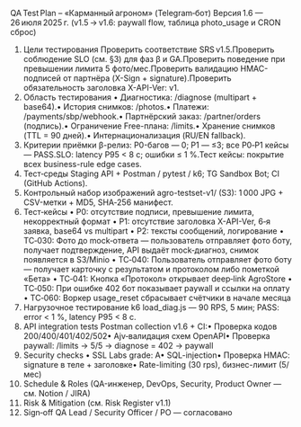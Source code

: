 QA Test Plan – «Карманный агроном» (Telegram‑бот)
Версия 1.6 — 26 июля 2025 г.
(v1.5 → v1.6: paywall flow, таблица photo_usage и CRON сброс)
1. Цели тестирования
Проверить соответствие SRS v1.5.Проверить соблюдение SLO (см. §3) для фаз β и GA.Проверить поведение при превышении лимита 5 фото/мес.Проверить валидацию HMAC-подписей от партнёра (X-Sign + signature).Проверить обязательность заголовка X-API-Ver: v1.
2. Область тестирования
• Диагностика: /diagnose (multipart + base64).• История снимков: /photos.• Платежи: /payments/sbp/webhook.• Партнёрский заказ: /partner/orders (подпись).• Ограничение Free-плана: /limits.• Хранение снимков (TTL = 90 дней).• Интернационализация (RU/EN fallback).
3. Критерии приёмки
β-релиз: P0-багов — 0; P1 — ≤3; все P0‑P1 кейсы — PASS.SLO: latency P95 < 8 с; ошибки ≤ 1 %.Тест кейсы: покрытие всех business-rule edge cases.
4. Тест‑среды
Staging API + Postman / pytest / k6; TG Sandbox Bot; CI (GitHub Actions).
5. Контрольный набор изображений
agro-testset-v1/ (S3): 1 000 JPG + CSV-метки + MD5, SHA‑256 манифест.
6. Тест‑кейсы
• P0: отсутствие подписи, превышение лимита, некорректный формат
• P1: отсутствие заголовка X-API-Ver, 6‑я заявка, base64 vs multipart
• P2: тексты сообщений, логирование
• TC‑030: Фото до mock‑ответа — пользователь отправляет фото боту, получает подтверждение, API выдаёт mock‑диагноз, снимок появляется в S3/Minio
• TC‑040: Пользователь отправляет фото боту — получает карточку с результатом и протоколом либо пометкой «Бета»
• TC‑041: Кнопка «Протокол» открывает deep‑link AgroStore
• TC‑050: При ошибке 402 бот показывает paywall и ссылки на оплату
• TC‑060: Воркер usage_reset сбрасывает счётчики в начале месяца
7. Нагрузочное тестирование
k6 load_diag.js — 90 RPS, 5 мин; PASS: error < 1 %, latency P95 < 8 c.
8. API integration tests
Postman collection v1.6 + CI:• Проверка кодов 200/400/401/402/502• Ajv‑валидация схем OpenAPI• Проверка paywall: /limits → 5/5 → diagnose = 402 → paywall
9. Security checks
• SSL Labs grade: A• SQL-injection• Проверка HMAC: signature в теле + заголовке• Rate-limiting (30 rps), бизнес-лимит (5/мес)
10. Schedule & Roles
(QA-инженер, DevOps, Security, Product Owner — см. Notion / JIRA)
11. Risk & Mitigation
(см. Risk Register v1.1)
12. Sign‑off
QA Lead / Security Officer / PO — согласовано
